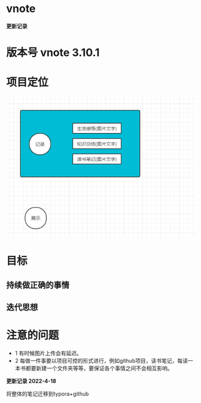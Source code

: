 # vnote

**更新记录**

# 版本号 vnote 3.10.1

# 项目定位 
![](./file/images/项目定位.png)

# 目标
## 持续做正确的事情
## 迭代思想



# 注意的问题
- 1 有时候图片上传会有延迟。 
- 2 每做一件事要以项目可控的形式进行，例如github项目，读书笔记，每读一本书都要新建一个文件夹等等，要保证各个事情之间不会相互影响。



**更新记录 2022-4-18**

将整体的笔记迁移到typora+github











